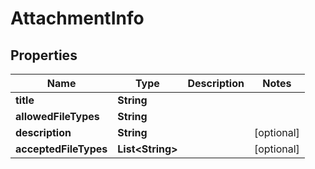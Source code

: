 

# AttachmentInfo


## Properties

| Name | Type | Description | Notes |
|------------ | ------------- | ------------- | -------------|
|**title** | **String** |  |  |
|**allowedFileTypes** | **String** |  |  |
|**description** | **String** |  |  [optional] |
|**acceptedFileTypes** | **List&lt;String&gt;** |  |  [optional] |



